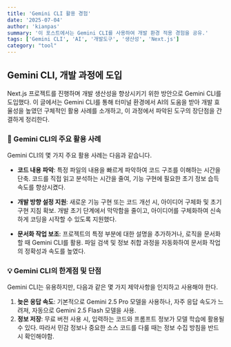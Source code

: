 ```yaml
---
title: 'Gemini CLI 활용 경험'
date: '2025-07-04'
author: 'kianpas'
summary: '이 포스트에서는 Gemini CLI를 사용하여 개발 환경 적용 경험을 공유.'
tags: ['Gemini CLI', 'AI', '개발도구', '생산성', 'Next.js']
category: "tool"
---
```


## Gemini CLI, 개발 과정에 도입

Next.js 프로젝트를 진행하며 개발 생산성을 향상시키기 위한 방안으로 Gemini CLI를 도입했다. 이 글에서는 Gemini CLI를 통해 터미널 환경에서 AI의 도움을 받아 개발 효율성을 높였던 구체적인 활용 사례를 소개하고, 이 과정에서 파악된 도구의 장단점을 간결하게 정리한다.

### 🚀 Gemini CLI의 주요 활용 사례

Gemini CLI의 몇 가지 주요 활용 사례는 다음과 같습니다.

- **코드 내용 파악**: 특정 파일의 내용을 빠르게 파악하여 코드 구조를 이해하는 시간을 단축. 코드를 직접 읽고 분석하는 시간을 줄여, 기능 구현에 필요한 초기 정보 습득 속도를 향상시켰다.

- **개발 방향 설정 지원**: 새로운 기능 구현 또는 코드 개선 시, 아이디어 구체화 및 초기 구현 지침 확보. 개발 초기 단계에서 막막함을 줄이고, 아이디어를 구체화하여 신속하게 코딩을 시작할 수 있도록 지원했다.

- **문서화 작업 보조**: 프로젝트의 특정 부분에 대한 설명을 추가하거나, 로직을 문서화할 때 Gemini CLI를 활용. 파일 검색 및 정보 취합 과정을 자동화하여 문서화 작업의 정확성과 속도를 높였다.


### 💡 Gemini CLI의 한계점 및 단점

Gemini CLI는 유용하지만, 다음과 같은 몇 가지 제약사항을 인지하고 사용해야 한다.

1. **늦은 응답 속도**: 기본적으로 Gemini 2.5 Pro 모델을 사용하나, 자주 응답 속도가 느려져, 자동으로 Gemini 2.5 Flash 모델을 사용. 
2. **정보 저장**: 무료 버전 사용 시, 입력하는 코드와 프롬프트 정보가 모델 학습에 활용될 수 있다. 따라서 민감 정보나 중요한 소스 코드를 다룰 때는 정보 수집 방침을 반드시 확인해야함.